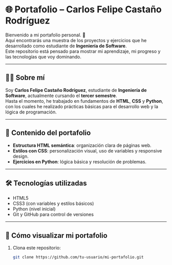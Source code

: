 # 🌐 Portafolio – Carlos Felipe Castaño Rodríguez

Bienvenido a mi portafolio personal. 🚀  
Aquí encontrarás una muestra de los proyectos y ejercicios que he desarrollado como estudiante de **Ingeniería de Software**.  
Este repositorio está pensado para mostrar mi aprendizaje, mi progreso y las tecnologías que voy dominando.

---

## 👨‍💻 Sobre mí
Soy **Carlos Felipe Castaño Rodríguez**, estudiante de **Ingeniería de Software**, actualmente cursando el **tercer semestre**.  
Hasta el momento, he trabajado en fundamentos de **HTML**, **CSS** y **Python**, con los cuales he realizado prácticas básicas para el desarrollo web y la lógica de programación.

---

## 📂 Contenido del portafolio
- **Estructura HTML semántica**: organización clara de páginas web.  
- **Estilos con CSS**: personalización visual, uso de variables y responsive design.  
- **Ejercicios en Python**: lógica básica y resolución de problemas.  

---

## 🛠️ Tecnologías utilizadas
- HTML5  
- CSS3 (con variables y estilos básicos)  
- Python (nivel inicial)  
- Git y GitHub para control de versiones  

---

## 🚀 Cómo visualizar mi portafolio
1. Clona este repositorio:
   ```bash
   git clone https://github.com/tu-usuario/mi-portafolio.git

